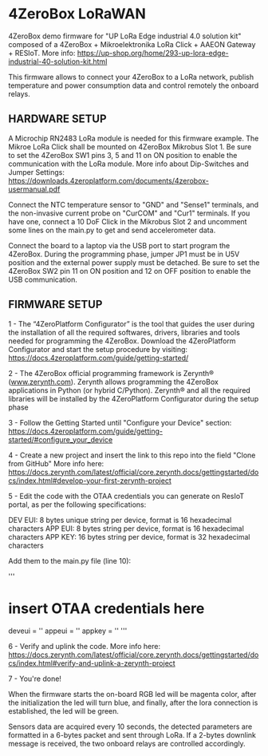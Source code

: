 4ZeroBox LoRaWAN
========

4ZeroBox demo firmware for "UP LoRa Edge industrial 4.0 solution kit" composed of a 4ZeroBox + Mikroelektronika LoRa Click + AAEON Gateway + RESIoT. More info: https://up-shop.org/home/293-up-lora-edge-industrial-40-solution-kit.html

This firmware allows to connect your 4ZeroBox to a LoRa network, publish temperature and power consumption data and control remotely the onboard relays.

HARDWARE SETUP
--------

A Microchip RN2483 LoRa module is needed for this firmware example. The Mikroe LoRa Click shall be mounted on 4ZeroBox Mikrobus Slot 1. Be sure to set the 4ZeroBox SW1 pins 3, 5 and 11 on ON position to enable the communication with the LoRa module.
More info about Dip-Switches and Jumper Settings: https://downloads.4zeroplatform.com/documents/4zerobox-usermanual.pdf 

Connect the NTC temperature sensor to "GND" and "Sense1" terminals, and the non-invasive current probe on "CurCOM" and "Cur1" terminals. If you have one, connect a 10 DoF Click in the Mikrobus Slot 2 and uncomment some lines on the main.py to get and send accelerometer data.

Connect the board to a laptop via the USB port to start program the 4ZeroBox. During the programming phase, jumper JP1 must be in U5V position and the external power supply must be detached. Be sure to set the 4ZeroBox SW2 pin 11 on ON position and 12 on OFF position to enable the USB communication. 

FIRMWARE SETUP
--------

1 - The “4ZeroPlatform Configurator” is the tool that guides the user during the installation of all the
required softwares, drivers, libraries and tools needed for programming the 4ZeroBox. 
Download the 4ZeroPlatform Configurator and start the setup procedure by visiting:
https://docs.4zeroplatform.com/guide/getting-started/

2 - The 4ZeroBox official programming framework is Zerynth® (www.zerynth.com). Zerynth allows
programming the 4ZeroBox applications in Python (or hybrid C/Python). Zerynth® and all the required libraries will be installed by the 4ZeroPlatform Configurator during the setup phase

3 - Follow the Getting Started until "Configure your Device" section: https://docs.4zeroplatform.com/guide/getting-started/#configure_your_device

4 - Create a new project and insert the link to this repo into the field "Clone from GitHub"
More info here: https://docs.zerynth.com/latest/official/core.zerynth.docs/gettingstarted/docs/index.html#develop-your-first-zerynth-project

5 - Edit the code with the OTAA credentials you can generate on ResIoT portal, as per the following specifications:


DEV EUI: 8 bytes unique string per device, format is 16 hexadecimal characters
APP EUI: 8 bytes string per device, format is 16 hexadecimal characters
APP KEY: 16 bytes string per device, format is 32 hexadecimal characters
 

Add them to the main.py file (line 10):

'''
# insert OTAA credentials here
deveui = ''
appeui = ''
appkey = ''
'''

6 - Verify and uplink the code. More info here: https://docs.zerynth.com/latest/official/core.zerynth.docs/gettingstarted/docs/index.html#verify-and-uplink-a-zerynth-project

7 - You're done! 

When the firmware starts the on-board RGB led will be magenta color, after the initialization the led will turn blue, and finally, after the lora connection is established, the led will be green.

Sensors data are acquired every 10 seconds, the detected parameters are formatted in a 6-bytes packet and sent through LoRa. If a 2-bytes downlink message is received, the two onboard relays are controlled accordingly.
